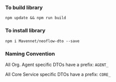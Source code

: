### To build library

`npm update && npm run build`

### To install library

`npm i Mavennet/neoflow-dto --save`

### Naming Convention

All Org. Agent specific DTOs have a prefix: `AGENT_`

All Core Service specific DTOs have a prefix: `CORE_`
